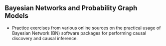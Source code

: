## Bayesian Networks and Probability Graph Models

- Practice exercises from various online sources on the practical usage of Bayesian Network (BN) software packages for performing causal discovery and causal inference.
